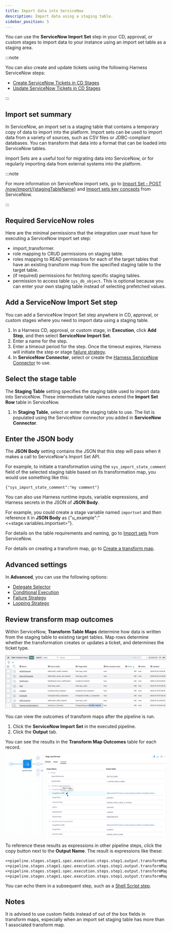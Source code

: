 ```yaml
---
title: Import data into ServiceNow
description: Import data using a staging table.
sidebar_position: 5
---
```


You can use the **ServiceNow Import Set** step in your CD, approval, or custom stages to import data to your instance using an import set table as a staging area.

:::note

You can also create and update tickets using the following Harness ServiceNow steps:

- [Create ServiceNow Tickets in CD Stages](create-service-now-tickets-in-cd-stages.md)
- [Update ServiceNow Tickets in CD Stages](update-service-now-tickets-in-cd-stages.md)

:::

## Import set summary

In ServiceNow, an import set is a staging table that contains a temporary copy of data to import into the platform. Import sets can be used to import data from a variety of sources, such as CSV files or JDBC-compliant databases. You can transform that data into a format that can be loaded into ServiceNow tables.

Import Sets are a useful tool for migrating data into ServiceNow, or for regularly importing data from external systems into the platform.

:::note

For more information on ServiceNow import sets, go to [Import Set - POST /now/import/{stagingTableName}](https://docs.servicenow.com/bundle/quebec-application-development/page/integrate/inbound-rest/concept/c_ImportSetAPI.html#import-POST) and [Import sets key concepts](https://docs.servicenow.com/en-US/bundle/tokyo-platform-administration/page/administer/import-sets/concept/c_ImportSetsKeyConcepts.html) from ServiceNow.

:::

## Required ServiceNow roles

Here are the minimal permissions that the integration user must have for executing a ServiceNow import set step:

- import_transformer.
- role mapping to CRUD permissions on staging table.
- roles mapping to READ permissions for each of the target tables that have an existing transform map from the specified staging table to the target table. 
- (if required) permissions for fetching specific staging tables.
- permission to access table `sys_db_object`. This is optional because you can enter your own staging table instead of selecting prefetched values.

## Add a ServiceNow Import Set step

You can add a ServiceNow Import Set step anywhere in CD, approval, or custom stages where you need to import data using a staging table.

1. In a Harness CD, approval, or custom stage, in **Execution**, click **Add Step**, and then select **ServiceNow Import Set**.
2. Enter a name for the step.
3. Enter a timeout period for the step. Once the timeout expires, Harness will initiate the step or stage [failure strategy](../../../../platform/8_Pipelines/define-a-failure-strategy-on-stages-and-steps.md).
4. In **ServiceNow Connector**, select or create the [Harness ServiceNow Connector](../../../../platform/7_Connectors/connect-to-service-now.md) to use.

## Select the stage table

The **Staging Table** setting specifies the staging table used to import data into ServiceNow. These intermediate table names extend the **Import Set Row** table in ServiceNow. 

1. In **Staging Table**, select or enter the staging table to use. The list is populated using the ServiceNow connector you added in **ServiceNow Connector**.


## Enter the JSON body

The **JSON Body** setting contains the JSON that this step will pass when it makes a call to ServiceNow's Import Set API. 

For example, to initiate a transformation using the `sys_import_state_comment` field of the selected staging table based on its transformation map, you would use something like this:

```
{"sys_import_state_comment":"my comment"}
```

You can also use Harness runtime inputs, variable expressions, and Harness secrets in the JSON of **JSON Body**. 

For example, you could create a stage variable named `importset` and then reference it in **JSON Body** as {"u_example":"<+stage.variables.importset>"}.

For details on the table requirements and naming, go to [Import sets](https://docs.servicenow.com/en-US/bundle/tokyo-platform-administration/page/administer/import-sets/reference/import-sets-landing-page.html) from ServiceNow.

For details on creating a transform map, go to [Create a transform map](https://docs.servicenow.com/bundle/tokyo-platform-administration/page/script/server-scripting/task/t_CreateATransformMap.html). 

## Advanced settings

In **Advanced**, you can use the following options:

* [Delegate Selector](/docs/platform/2_Delegates/manage-delegates/select-delegates-with-selectors.md)
* [Conditional Execution](../../../../platform/8_Pipelines/w_pipeline-steps-reference/step-skip-condition-settings.md)
* [Failure Strategy](../../../../platform/8_Pipelines/w_pipeline-steps-reference/step-failure-strategy-settings.md)
* [Looping Strategy](../../../../platform/8_Pipelines/looping-strategies-matrix-repeat-and-parallelism.md)



## Review transform map outcomes

Within ServiceNow, **Transform Table Maps** determine how data is written from the staging table to existing target tables. Map rows determine whether the transformation creates or updates a ticket, and determines the ticket type.

![Transform Table Maps](static/servicenow-transform-table.png)

You can view the outcomes of transform maps after the pipeline is run.

1. Click the **ServiceNow Import Set** in the executed pipeline.
2. Click the **Output** tab.

You can see the results in the **Transform Map Outcomes** table for each record.

![Transform Map Outcomes](static/servicenow-outputs.png)

To reference these results as expressions in other pipeline steps, click the copy button next to the **Output Name**. The result is expressions like these:

```
<+pipeline.stages.stage1.spec.execution.steps.step1.output.transformMapOutcomes[0].transformMap>
<+pipeline.stages.stage1.spec.execution.steps.step1.output.transformMapOutcomes[0].status>
<+pipeline.stages.stage1.spec.execution.steps.step1.output.transformMapOutcomes[1].transformMap>
<+pipeline.stages.stage1.spec.execution.steps.step1.output.transformMapOutcomes[1].status>
```

You can echo them in a subsequent step, such as a [Shell Script step](../../../cd-execution/cd-general-steps/using-shell-scripts.md).

## Notes

It is advised to use custom fields instead of out of the box fields in transform maps, especially when an import set staging table has more than 1 associated transform map.
